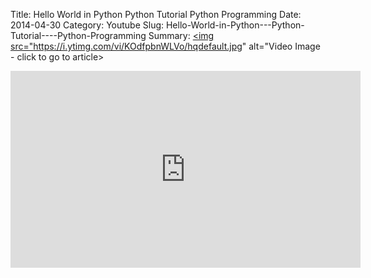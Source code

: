 Title: Hello World in Python   Python Tutorial    Python Programming
Date: 2014-04-30
Category: Youtube
Slug: Hello-World-in-Python---Python-Tutorial----Python-Programming
Summary: <a href="/Hello-World-in-Python---Python-Tutorial----Python-Programming.html"><img src="https://i.ytimg.com/vi/KOdfpbnWLVo/hqdefault.jpg" alt="Video Image - click to go to article></a>

<iframe width="560" height="315" src="https://www.youtube.com/embed/KOdfpbnWLVo" title="YouTube video player" frameborder="0" allow="accelerometer; autoplay; clipboard-write; encrypted-media; gyroscope; picture-in-picture" allowfullscreen></iframe>

